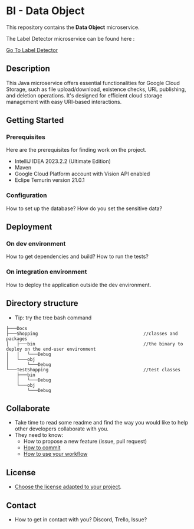 # BI - Data Object

This repository contains the **Data Object** microservice. 

The Label Detector microservice can be found here : 

[Go To Label Detector](https://github.com/menoudyann/BI_LabelDetector)

## Description

This Java microservice offers essential functionalities for Google Cloud Storage, such as file upload/download, existence checks, URL publishing, and deletion operations. It's designed for efficient cloud storage management with easy URI-based interactions.

## Getting Started

### Prerequisites

Here are the prerequisites for finding work on the project.

- IntelliJ IDEA 2023.2.2 (Ultimate Edition)
- Maven
- Google Cloud Platform account with Vision API enabled 
- Eclipe Temurin version 21.0.1

### Configuration

How to set up the database? How do you set the sensitive data?

## Deployment

### On dev environment

How to get dependencies and build? How to run the tests?

### On integration environment

How to deploy the application outside the dev environment.

## Directory structure

- Tip: try the tree bash command

```
├───Docs
├───Shopping                                        //classes and packages
│   ├───bin                                         //the binary to deploy on the end-user environment
│   │   └───Debug
│   └───obj
│       └───Debug                                   
└───TestShopping                                    //test classes
    ├───bin
    │   └───Debug
    └───obj
        └───Debug
```



## Collaborate

- Take time to read some readme and find the way you would like to help other developers collaborate with you.
- They need to know:
  - How to propose a new feature (issue, pull request)
  - [How to commit](https://www.conventionalcommits.org/en/v1.0.0/)
  - [How to use your workflow](https://nvie.com/posts/a-successful-git-branching-model/)

## License

- [Choose the license adapted to your project](https://docs.github.com/en/repositories/managing-your-repositorys-settings-and-features/customizing-your-repository/licensing-a-repository).

## Contact

- How to get in contact with you? Discord, Trello, Issue?